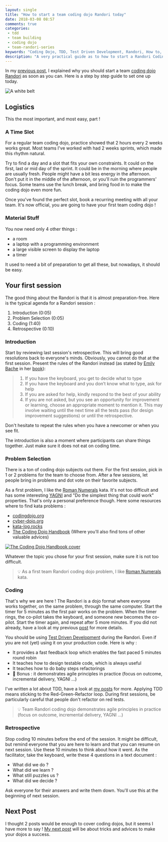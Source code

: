 ```yaml
---
layout: single
title: "How to start a team coding dojo Randori today"
date: 2018-03-08 08:57
comments: true
categories:
 - tdd
 - team building
 - coding dojo
 - team-randori-series
keywords: "Coding Dojo, TDD, Test Driven Development, Randori, How to, Guide"
description: "A very practical guide as to how to start a Randori Coding Dojo to boost your team's teamwork"
---
```

In my [previous post](/why-you-should-start-a-team-coding-dojo-randori-right-now/), I explained why you should start a team [coding dojo](http://codingdojo.org/) [Randori](http://codingdojo.org/RandoriKata/) as soon as you can. Here is a step by step guide to set one up today.

![A white belt]({{site.url}}{{site.baseurl}}/imgs/2018-02-23-how-to-start-a-team-coding-dojo-randori-today/white-belt.jpg)

## Logistics

This the most important, and most easy, part !

### A Time Slot

For a regular team coding dojo, practice showed that 2 hours every 2 weeks works great. Most teams I've worked with had 2 weeks sprints, which made this rhythm natural.

Try to find a day and a slot that fits your own constraints. It could on the first, last or mid day of the sprint. It could be in the morning where people are usually fresh. People might have a bit less energy in the afternoon. Don't put it in the middle of the afternoon, or you'll ruin the programmers' focus. Some teams use the lunch break, and bring food in to make the coding dojo even more fun.

Once you've found the perfect slot, book a recurring meeting with all your team. It's now official, you are going to have your first team coding dojo !

### Material Stuff

You now need only 4 other things :

*   a room
*   a laptop with a programming environment
*   a large visible screen to display the laptop
*   a timer

It used to need a bit of preparation to get all these, but nowadays, it should be easy.

## Your first session

The good thing about the Randori is that it is almost preparation-free. Here is the typical agenda for a Randori session :

1.  Introduction (0:05)
2.  Problem Selection (0:05)
3.  Coding (1:40)
4.  Retrospective (0:10)

### Introduction

Start by reviewing last session's retrospective. This will bring good resolutions back to everyone's minds. Obviously, you cannot do that at the first session. Present the rules of the Randori instead (as stated by [Emily Bache](https://twitter.com/emilybache?lang=fr) in her [book](https://www.amazon.com/Coding-Dojo-Handbook-Emily-Bache/dp/919811803X/ref=sr_1_1?ie=UTF8&qid=1519388493&sr=8-1&keywords=coding+dojo+handbook)):

> 1.  If you have the keyboard, you get to decide what to type
> 2.  If you have the keyboard and you don’t know what to type, ask for help
> 3.  If you are asked for help, kindly respond to the best of your ability
> 4.  If you are not asked, but you see an opportunity for improvement or learning, choose an appropriate moment to mention it. This may involve waiting until the next time all the tests pass (for design improvement suggestions) or until the retrospective.

Don't hesitate to repeat the rules when you have a newcomer or when you see fit.

The introduction is also a moment where participants can share things together. Just make sure it does not eat on coding time.

### Problem Selection

There is a ton of coding dojo subjects out there. For the first session, pick in 1 or 2 problems for the team to choose from. After a few sessions, let people bring in problems and dot vote on their favorite subjects.

As a first problem, I like the [Roman Numerals](http://codingdojo.org/kata/RomanNumerals/) kata. It's not too difficult and has some interesting [YAGNI](https://martinfowler.com/bliki/Yagni.html) and "Do the simplest thing that could work" properties. That's only a personal preference though. Here some resources where to find kata problems :

*   [codingdojo.org](http://codingdojo.org/)
*   [cyber-dojo.org](http://cyber-dojo.org/)
*   [kata-log.rocks](http://kata-log.rocks)
*   [The Coding Dojo Handbook](https://www.amazon.com/Coding-Dojo-Handbook-Emily-Bache/dp/919811803X/ref=sr_1_1?ie=UTF8&qid=1519279127&sr=8-1&keywords=coding+dojo+handbook) (Where you'll also find tons of other valuable advices)

[![The Coding Dojo Handbook cover]({{site.url}}{{site.baseurl}}/imgs/2018-02-23-how-to-start-a-team-coding-dojo-randori-today/coding-dojo.jpg)](https://www.amazon.com/Coding-Dojo-Handbook-Emily-Bache/dp/919811803X/ref=sr_1_1?ie=UTF8&qid=1519279127&sr=8-1&keywords=coding+dojo+handbook)

Whatever the topic you chose for your first session, make sure it is not too difficult.

> 💡 As a first team Randori coding dojo problem, I like [Roman Numerals](http://codingdojo.org/kata/RomanNumerals/) kata.

### Coding

That's why we are here ! The Randori is a dojo format where everyone works together, on the same problem, through the same computer. Start the timer for 5 minutes as the first pair works on the problem. When the timer rings, the co-pilot takes the keyboard, and someone new becomes the co-pilot. Start the timer again, and repeat after 5 more minutes. If you did not already, have a look at my previous [post](/why-you-should-start-a-team-coding-dojo-randori-right-now/) for more details.

You should be using [Test Driven Development](https://en.wikipedia.org/wiki/Test-driven_development) during the Randori. Even if you are not (yet) using it on your production code. Here is why :

* It provides a fast feedback loop which enables the fast paced 5 minutes round robin
* It teaches how to design testable code, which is always useful
* It teaches how to do baby steps refactorings
* 🎁 Bonus : it demonstrates agile principles in practice (focus on outcome, incremental delivery, YAGNI ...)

I've written a lot about TDD, have a look at [my posts](/blog/categories/tdd/) for more. Applying TDD means sticking to the Red-Green-Refactor loop. During first sessions, be particularly careful that people don't refactor on red tests.

> 💡 Team Randori coding dojo demonstrates agile principles in practice (focus on outcome, incremental delivery, YAGNI ...)

### Retrospective

Stop coding 10 minutes before the end of the session. It might be difficult, but remind everyone that you are here to learn and that you can resume on next session. Use these 10 minutes to think about how it went. As the facilitator, take the keyboard, write these 4 questions in a text document :

*   What did we do ?
*   What did we learn ?
*   What still puzzles us ?
*   What did we decide ?

Ask everyone for their answers and write them down. You'll use this at the beginning of next session.

## Next Post

I thought 2 posts would be enough to cover coding dojos, but it seems I have more to say ! [My next post](/coding-dojo-troubleshooting/) will be about tricks and advices to make your dojos a success.
